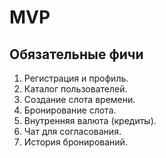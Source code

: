# MVP

## Обязательные фичи
1. Регистрация и профиль.
2. Каталог пользователей.
3. Создание слота времени.
4. Бронирование слота.
5. Внутренняя валюта (кредиты).
6. Чат для согласования.
7. История бронирований.
